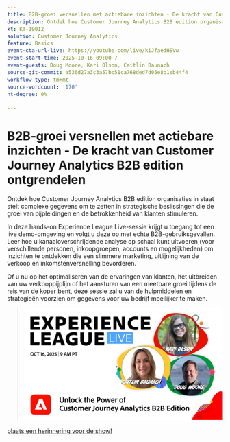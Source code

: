 ```yaml
---
title: B2B-groei versnellen met actiebare inzichten - De kracht van Customer Journey Analytics B2B edition ontgrendelen
description: Ontdek hoe Customer Journey Analytics B2B edition organisaties in staat stelt complexe gegevens om te zetten in strategische beslissingen die de groei van pijpleidingen en de betrokkenheid van klanten stimuleren.
kt: KT-19012
solution: Customer Journey Analytics
feature: Basics
event-cta-url-live: https://youtube.com/live/kiJfaedHSVw
event-start-time: 2025-10-16 09:00-7
event-guests: Doug Moore, Kari Olson, Caitlin Baunach
source-git-commit: a536d27a3c3a57bc51ca768ded7d05e8b1eb44f4
workflow-type: tm+mt
source-wordcount: '170'
ht-degree: 0%

---
```


# B2B-groei versnellen met actiebare inzichten - De kracht van Customer Journey Analytics B2B edition ontgrendelen

Ontdek hoe Customer Journey Analytics B2B edition organisaties in staat stelt complexe gegevens om te zetten in strategische beslissingen die de groei van pijpleidingen en de betrokkenheid van klanten stimuleren.

In deze hands-on Experience League Live-sessie krijgt u toegang tot een live demo-omgeving en volgt u deze op met echte B2B-gebruiksgevallen. Leer hoe u kanaaloverschrijdende analyse op schaal kunt uitvoeren (voor verschillende personen, inkoopgroepen, accounts en mogelijkheden) om inzichten te ontdekken die een slimmere marketing, uitlijning van de verkoop en inkomstenversnelling bevorderen.

Of u nu op het optimaliseren van de ervaringen van klanten, het uitbreiden van uw verkooppijplijn of het aansturen van een meetbare groei tijdens de reis van de koper bent, deze sessie zal u van de hulpmiddelen en strategieën voorzien om gegevens voor uw bedrijf moeilijker te maken.

> ![ toon banner ](../assets/exl-live-episode-10-16-25-web-banner.png)

[ plaats een herinnering voor de show!](https://youtube.com/live/kiJfaedHSVw)


